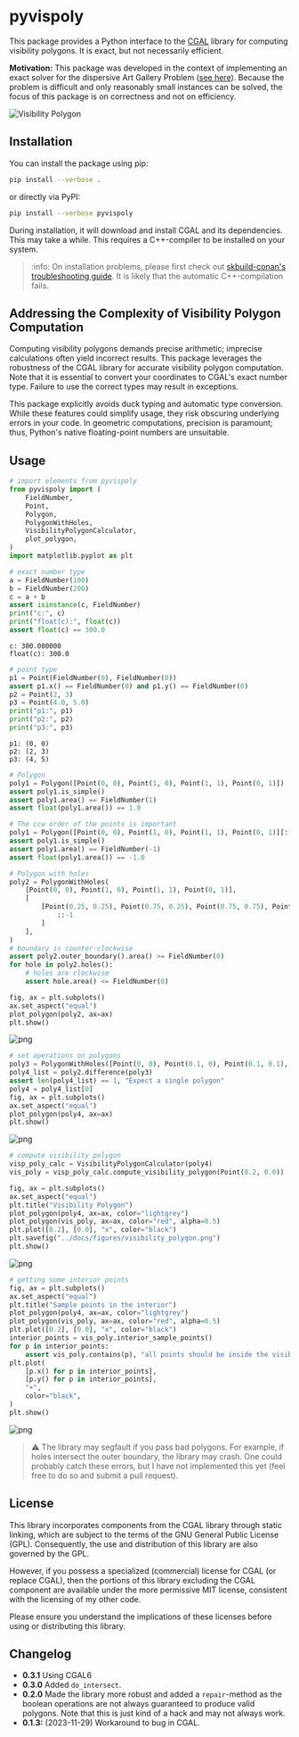 # pyvispoly

This package provides a Python interface to the [CGAL](https://www.cgal.org/)
library for computing visibility polygons. It is exact, but not necessarily
efficient.

**Motivation:** This package was developed in the context of implementing an
exact solver for the dispersive Art Gallery Problem
([see here](https://github.com/d-krupke/dispersive_agp_solver)). Because the
problem is difficult and only reasonably small instances can be solved, the
focus of this package is on correctness and not on efficiency.

![Visibility Polygon](https://github.com/d-krupke/pyvispoly/blob/main/docs/figures/visibility_polygon.png?raw=true)

## Installation

You can install the package using pip:

```bash
pip install --verbose .
```

or directly via PyPI:

```bash
pip install --verbose pyvispoly
```

During installation, it will download and install CGAL and its dependencies.
This may take a while. This requires a C++-compiler to be installed on your
system.

> :info: On installation problems, please first check out
> [skbuild-conan's troubleshooting guide](https://github.com/d-krupke/skbuild-conan#common-problems).
> It is likely that the automatic C++-compilation fails.

## Addressing the Complexity of Visibility Polygon Computation

Computing visibility polygons demands precise arithmetic; imprecise calculations
often yield incorrect results. This package leverages the robustness of the CGAL
library for accurate visibility polygon computation. Note that it is essential
to convert your coordinates to CGAL's exact number type. Failure to use the
correct types may result in exceptions.

This package explicitly avoids duck typing and automatic type conversion. While
these features could simplify usage, they risk obscuring underlying errors in
your code. In geometric computations, precision is paramount; thus, Python's
native floating-point numbers are unsuitable.

## Usage

```python
# import elements from pyvispoly
from pyvispoly import (
    FieldNumber,
    Point,
    Polygon,
    PolygonWithHoles,
    VisibilityPolygonCalculator,
    plot_polygon,
)
import matplotlib.pyplot as plt
```

```python
# exact number type
a = FieldNumber(100)
b = FieldNumber(200)
c = a + b
assert isinstance(c, FieldNumber)
print("c:", c)
print("float(c):", float(c))
assert float(c) == 300.0
```

    c: 300.000000
    float(c): 300.0

```python
# point type
p1 = Point(FieldNumber(0), FieldNumber(0))
assert p1.x() == FieldNumber(0) and p1.y() == FieldNumber(0)
p2 = Point(2, 3)
p3 = Point(4.0, 5.0)
print("p1:", p1)
print("p2:", p2)
print("p3:", p3)
```

    p1: (0, 0)
    p2: (2, 3)
    p3: (4, 5)

```python
# Polygon
poly1 = Polygon([Point(0, 0), Point(1, 0), Point(1, 1), Point(0, 1)])
assert poly1.is_simple()
assert poly1.area() == FieldNumber(1)
assert float(poly1.area()) == 1.0
```

```python
# The ccw order of the points is important
poly1 = Polygon([Point(0, 0), Point(1, 0), Point(1, 1), Point(0, 1)][::-1])
assert poly1.is_simple()
assert poly1.area() == FieldNumber(-1)
assert float(poly1.area()) == -1.0
```

```python
# Polygon with holes
poly2 = PolygonWithHoles(
    [Point(0, 0), Point(1, 0), Point(1, 1), Point(0, 1)],
    [
        [Point(0.25, 0.25), Point(0.75, 0.25), Point(0.75, 0.75), Point(0.25, 0.75)][
            ::-1
        ]
    ],
)
# boundary is counter-clockwise
assert poly2.outer_boundary().area() >= FieldNumber(0)
for hole in poly2.holes():
    # holes are clockwise
    assert hole.area() <= FieldNumber(0)

fig, ax = plt.subplots()
ax.set_aspect("equal")
plot_polygon(poly2, ax=ax)
plt.show()
```

![png](https://github.com/d-krupke/pyvispoly/blob/main/docs/figures/simple_example_5_0.png?raw=true)

```python
# set operations on polygons
poly3 = PolygonWithHoles([Point(0, 0), Point(0.1, 0), Point(0.1, 0.1), Point(0, 0.1)])
poly4_list = poly2.difference(poly3)
assert len(poly4_list) == 1, "Expect a single polygon"
poly4 = poly4_list[0]
fig, ax = plt.subplots()
ax.set_aspect("equal")
plot_polygon(poly4, ax=ax)
plt.show()
```

![png](https://github.com/d-krupke/pyvispoly/blob/main/docs/figures/simple_example_6_0.png?raw=true)

```python
# compute visibility polygon
visp_poly_calc = VisibilityPolygonCalculator(poly4)
vis_poly = visp_poly_calc.compute_visibility_polygon(Point(0.2, 0.0))

fig, ax = plt.subplots()
ax.set_aspect("equal")
plt.title("Visibility Polygon")
plot_polygon(poly4, ax=ax, color="lightgrey")
plot_polygon(vis_poly, ax=ax, color="red", alpha=0.5)
plt.plot([0.2], [0.0], "x", color="black")
plt.savefig("../docs/figures/visibility_polygon.png")
plt.show()
```

![png](https://github.com/d-krupke/pyvispoly/blob/main/docs/figures/simple_example_7_0.png?raw=true)

```python
# getting some interior points
fig, ax = plt.subplots()
ax.set_aspect("equal")
plt.title("Sample points in the interior")
plot_polygon(poly4, ax=ax, color="lightgrey")
plot_polygon(vis_poly, ax=ax, color="red", alpha=0.5)
plt.plot([0.2], [0.0], "x", color="black")
interior_points = vis_poly.interior_sample_points()
for p in interior_points:
    assert vis_poly.contains(p), "all points should be inside the visibility polygon"
plt.plot(
    [p.x() for p in interior_points],
    [p.y() for p in interior_points],
    "+",
    color="black",
)
plt.show()
```

![png](https://github.com/d-krupke/pyvispoly/blob/main/docs/figures/simple_example_8_0.png?raw=true)

> :warning: The library may segfault if you pass bad polygons. For example, if
> holes intersect the outer boundary, the library may crash. One could probably
> catch these errors, but I have not implemented this yet (feel free to do so
> and submit a pull request).

## License

This library incorporates components from the CGAL library through static
linking, which are subject to the terms of the GNU General Public License (GPL).
Consequently, the use and distribution of this library are also governed by the
GPL.

However, if you possess a specialized (commercial) license for CGAL (or replace
CGAL), then the portions of this library excluding the CGAL component are
available under the more permissive MIT license, consistent with the licensing
of my other code.

Please ensure you understand the implications of these licenses before using or
distributing this library.

## Changelog

- **0.3.1** Using CGAL6
- **0.3.0** Added `do_intersect`.
- **0.2.0** Made the library more robust and added a `repair`-method as the
  boolean operations are not always guaranteed to produce valid polygons. Note
  that this is just kind of a hack and may not always work.
- **0.1.3:** (2023-11-29) Workaround to bug in CGAL.
